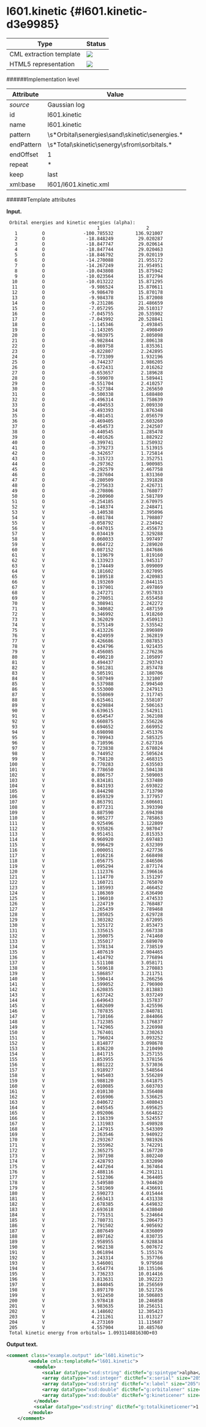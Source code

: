 # l601.kinetic {#l601.kinetic-d3e9985}


| Type                                                                                                                                                | Status                                                                                                                                              |
|----|----|
| CML extraction template                                                                                                                             | ![](/imgs/Total.png)                                                                                                                                |
| HTML5 representation                                                                                                                                | ![](/imgs/None.png)                                                                                                                                 |

######Implementation level

| Attribute                                                                                                                                           | Value                                                                                                                                               |
|----|----|
| *source*                                                                                                                                            | Gaussian log                                                                                                                                        |
| id                                                                                                                                                  | l601.kinetic                                                                                                                                        |
| name                                                                                                                                                | l601.kinetic                                                                                                                                        |
| pattern                                                                                                                                             | \\s\*Orbital\\senergies\\sand\\skinetic\\senergies.\*                                                                                               |
| endPattern                                                                                                                                          | \\s\*Total\\skinetic\\senergy\\sfrom\\sorbitals.\*                                                                                                  |
| endOffset                                                                                                                                           | 1                                                                                                                                                   |
| repeat                                                                                                                                              | \*                                                                                                                                                  |
| keep                                                                                                                                                | last                                                                                                                                                |
| xml:base                                                                                                                                            | l601/l601.kinetic.xml                                                                                                                               |

######Template attributes

**Input.**

     Orbital energies and kinetic energies (alpha):
                                     1                 2
       1         O              -100.785532        136.921007
       2         O               -18.848249         29.020287
       3         O               -18.847747         29.020614
       4         O               -18.847744         29.020463
       5         O               -18.846792         29.020119
       6         O               -14.270088         21.955172
       7         O               -14.267249         21.954951
       8         O               -10.043808         15.875942
       9         O               -10.023564         15.872794
      10         O               -10.013222         15.871295
      11         O                -9.986524         15.870611
      12         O                -9.986470         15.870178
      13         O                -9.984378         15.872008
      14         O                -9.231286         21.486659
      15         O                -7.057295         20.510317
      16         O                -7.045755         20.535902
      17         O                -7.043992         20.528841
      18         O                -1.145346          2.493845
      19         O                -1.143205          2.490849
      20         O                -0.983975          2.805098
      21         O                -0.982844          2.806138
      22         O                -0.869758          1.835361
      23         O                -0.822807          2.242895
      24         O                -0.773309          1.932196
      25         O                -0.744237          1.986205
      26         O                -0.672431          2.016262
      27         O                -0.653657          2.189628
      28         O                -0.599070          1.589441
      29         O                -0.551704          2.410257
      30         O                -0.527384          2.265650
      31         O                -0.500338          1.688480
      32         O                -0.496314          1.758639
      33         O                -0.494553          2.009330
      34         O                -0.493393          1.876348
      35         O                -0.481451          2.056579
      36         O                -0.469405          2.603260
      37         O                -0.454573          2.242507
      38         O                -0.440545          1.285478
      39         O                -0.401626          1.882922
      40         O                -0.399741          1.250932
      41         O                -0.379273          1.513915
      42         O                -0.342657          1.725814
      43         O                -0.315723          2.352751
      44         O                -0.297362          1.900985
      45         O                -0.292579          2.467758
      46         O                -0.287604          1.831360
      47         O                -0.280509          2.391828
      48         O                -0.275633          2.426731
      49         O                -0.270806          1.768077
      50         O                -0.260960          2.581789
      51         O                -0.254185          2.670975
      52         V                -0.148374          2.248471
      53         V                -0.140538          2.395096
      54         V                -0.081784          1.798807
      55         V                -0.058792          2.234942
      56         V                -0.047015          2.455673
      57         V                 0.034419          2.329288
      58         V                 0.060033          1.997497
      59         V                 0.064722          2.289020
      60         V                 0.087152          1.847686
      61         V                 0.119679          1.819160
      62         V                 0.133923          1.945317
      63         V                 0.174449          3.099009
      64         V                 0.181602          3.027095
      65         V                 0.189518          2.420983
      66         V                 0.193269          2.044115
      67         V                 0.197901          2.497869
      68         V                 0.247271          2.957833
      69         V                 0.270051          2.655458
      70         V                 0.308941          2.242272
      71         V                 0.340682          2.487159
      72         V                 0.346992          1.918260
      73         V                 0.362029          3.450913
      74         V                 0.375149          2.535542
      75         V                 0.413226          2.896989
      76         V                 0.424959          2.362819
      77         V                 0.426686          2.087853
      78         V                 0.434796          1.921435
      79         V                 0.456085          2.276236
      80         V                 0.490210          2.105097
      81         V                 0.494437          2.293743
      82         V                 0.501281          2.857478
      83         V                 0.505191          2.180706
      84         V                 0.507949          2.321007
      85         V                 0.537988          2.994540
      86         V                 0.553000          2.247913
      87         V                 0.558069          2.317745
      88         V                 0.615461          2.558107
      89         V                 0.629884          2.506163
      90         V                 0.639615          2.542911
      91         V                 0.654547          2.362108
      92         V                 0.660875          2.556226
      93         V                 0.694652          2.669952
      94         V                 0.698098          2.451376
      95         V                 0.709943          2.585325
      96         V                 0.710596          2.627316
      97         V                 0.723838          2.678024
      98         V                 0.744952          2.505624
      99         V                 0.758120          2.468315
     100         V                 0.770283          2.635503
     101         V                 0.778650          2.504138
     102         V                 0.806757          2.509003
     103         V                 0.834181          2.537480
     104         V                 0.843193          2.693022
     105         V                 0.844298          2.713790
     106         V                 0.859329          3.377957
     107         V                 0.863791          2.606601
     108         V                 0.877231          3.393390
     109         V                 0.887590          2.694398
     110         V                 0.905277          2.785863
     111         V                 0.925496          3.122809
     112         V                 0.935826          2.987047
     113         V                 0.951451          2.815353
     114         V                 0.960920          2.697483
     115         V                 0.996429          2.632309
     116         V                 1.000051          2.427736
     117         V                 1.016216          2.668498
     118         V                 1.056775          2.846506
     119         V                 1.095294          2.877174
     120         V                 1.112376          2.396616
     121         V                 1.114770          3.151297
     122         V                 1.160721          2.765070
     123         V                 1.185993          2.466452
     124         V                 1.186369          2.636490
     125         V                 1.196010          2.474533
     126         V                 1.224719          2.768487
     127         V                 1.265439          2.789468
     128         V                 1.285025          2.629728
     129         V                 1.303282          2.672095
     130         V                 1.325172          2.853473
     131         V                 1.335615          2.667338
     132         V                 1.350075          2.741460
     133         V                 1.355017          2.689070
     134         V                 1.378134          2.738519
     135         V                 1.407619          2.904465
     136         V                 1.414792          2.776894
     137         V                 1.511108          3.058171
     138         V                 1.569618          3.270883
     139         V                 1.586857          3.211751
     140         V                 1.590414          3.266256
     141         V                 1.599052          2.796900
     142         V                 1.620835          2.813883
     143         V                 1.637242          3.037249
     144         V                 1.649643          3.157837
     145         V                 1.682609          3.425596
     146         V                 1.707835          2.840781
     147         V                 1.710166          2.844066
     148         V                 1.712385          3.176837
     149         V                 1.742965          3.226998
     150         V                 1.767401          3.230263
     151         V                 1.796024          3.093252
     152         V                 1.814877          3.098678
     153         V                 1.836220          3.210490
     154         V                 1.841715          3.257155
     155         V                 1.853955          3.378156
     156         V                 1.881222          3.573036
     157         V                 1.918927          3.548564
     158         V                 1.945403          3.556289
     159         V                 1.988120          3.641875
     160         V                 2.010085          3.603703
     161         V                 2.010130          3.356408
     162         V                 2.016906          3.536625
     163         V                 2.040672          3.408043
     164         V                 2.045545          3.695625
     165         V                 2.092006          3.664822
     166         V                 2.116339          3.524557
     167         V                 2.131983          3.498928
     168         V                 2.147915          3.543309
     169         V                 2.263546          3.940922
     170         V                 2.293267          3.981926
     171         V                 2.355962          3.742291
     172         V                 2.365275          4.167720
     173         V                 2.397198          3.802240
     174         V                 2.428793          3.832090
     175         V                 2.447264          4.367464
     176         V                 2.488116          4.291211
     177         V                 2.512306          4.364405
     178         V                 2.549580          3.944620
     179         V                 2.581969          4.436691
     180         V                 2.590273          4.015444
     181         V                 2.663413          4.431338
     182         V                 2.678385          4.649832
     183         V                 2.693618          4.438040
     184         V                 2.775151          5.234664
     185         V                 2.780731          5.206473
     186         V                 2.791502          4.905692
     187         V                 2.807649          4.836009
     188         V                 2.897162          4.830735
     189         V                 2.958955          4.928834
     190         V                 2.962138          5.007672
     191         V                 3.061894          5.155176
     192         V                 3.243314          5.357766
     193         V                 3.546001          9.979568
     194         V                 3.654774         10.135106
     195         V                 3.736233         10.014416
     196         V                 3.813631         10.392223
     197         V                 3.844045         10.256569
     198         V                 3.897170         10.521726
     199         V                 3.912450         10.506803
     200         V                 3.978418         10.246858
     201         V                 3.983635         10.256151
     202         V                 4.148602         12.305423
     203         V                 4.211261         11.013127
     204         V                 4.273169         11.115687
     205         V                 4.557904         10.485760
     Total kinetic energy from orbitals= 1.093114881630D+03     
        

**Output text.**

```xml
<comment class="example.output" id="l601.kinetic">
        <module cmlx:templateRef="l601.kinetic">                     
          <module>
             <scalar dataType="xsd:string" dictRef="g:spintype">alpha</scalar>
             <array dataType="xsd:integer" dictRef="x:serial" size="205">1 2 3 4 5 6 7 8 9 10 11 12 13 14 15 16 17 18 19 20 21 22 23 24 25 26 27 28 29 30 31 32 33 34 35 36 37 38 39 40 41 42 43 44 45 46 47 48 49 50 51 52 53 54 55 56 57 58 59 60 61 62 63 64 65 66 67 68 69 70 71 72 73 74 75 76 77 78 79 80 81 82 83 84 85 86 87 88 89 90 91 92 93 94 95 96 97 98 99 100 101 102 103 104 105 106 107 108 109 110 111 112 113 114 115 116 117 118 119 120 121 122 123 124 125 126 127 128 129 130 131 132 133 134 135 136 137 138 139 140 141 142 143 144 145 146 147 148 149 150 151 152 153 154 155 156 157 158 159 160 161 162 163 164 165 166 167 168 169 170 171 172 173 174 175 176 177 178 179 180 181 182 183 184 185 186 187 188 189 190 191 192 193 194 195 196 197 198 199 200 201 202 203 204 205</array>
             <array dataType="xsd:string" dictRef="x:label" size="205">O O O O O O O O O O O O O O O O O O O O O O O O O O O O O O O O O O O O O O O O O O O O O O O O O O O V V V V V V V V V V V V V V V V V V V V V V V V V V V V V V V V V V V V V V V V V V V V V V V V V V V V V V V V V V V V V V V V V V V V V V V V V V V V V V V V V V V V V V V V V V V V V V V V V V V V V V V V V V V V V V V V V V V V V V V V V V V V V V V V V V V V V V V V V V V V V V V V V V V V V V V V V V</array>
             <array dataType="xsd:double" dictRef="g:orbitalener" size="205">-100.785532 -18.848249 -18.847747 -18.847744 -18.846792 -14.270088 -14.267249 -10.043808 -10.023564 -10.013222 -9.986524 -9.986470 -9.984378 -9.231286 -7.057295 -7.045755 -7.043992 -1.145346 -1.143205 -0.983975 -0.982844 -0.869758 -0.822807 -0.773309 -0.744237 -0.672431 -0.653657 -0.599070 -0.551704 -0.527384 -0.500338 -0.496314 -0.494553 -0.493393 -0.481451 -0.469405 -0.454573 -0.440545 -0.401626 -0.399741 -0.379273 -0.342657 -0.315723 -0.297362 -0.292579 -0.287604 -0.280509 -0.275633 -0.270806 -0.260960 -0.254185 -0.148374 -0.140538 -0.081784 -0.058792 -0.047015 0.034419 0.060033 0.064722 0.087152 0.119679 0.133923 0.174449 0.181602 0.189518 0.193269 0.197901 0.247271 0.270051 0.308941 0.340682 0.346992 0.362029 0.375149 0.413226 0.424959 0.426686 0.434796 0.456085 0.490210 0.494437 0.501281 0.505191 0.507949 0.537988 0.553000 0.558069 0.615461 0.629884 0.639615 0.654547 0.660875 0.694652 0.698098 0.709943 0.710596 0.723838 0.744952 0.758120 0.770283 0.778650 0.806757 0.834181 0.843193 0.844298 0.859329 0.863791 0.877231 0.887590 0.905277 0.925496 0.935826 0.951451 0.960920 0.996429 1.000051 1.016216 1.056775 1.095294 1.112376 1.114770 1.160721 1.185993 1.186369 1.196010 1.224719 1.265439 1.285025 1.303282 1.325172 1.335615 1.350075 1.355017 1.378134 1.407619 1.414792 1.511108 1.569618 1.586857 1.590414 1.599052 1.620835 1.637242 1.649643 1.682609 1.707835 1.710166 1.712385 1.742965 1.767401 1.796024 1.814877 1.836220 1.841715 1.853955 1.881222 1.918927 1.945403 1.988120 2.010085 2.010130 2.016906 2.040672 2.045545 2.092006 2.116339 2.131983 2.147915 2.263546 2.293267 2.355962 2.365275 2.397198 2.428793 2.447264 2.488116 2.512306 2.549580 2.581969 2.590273 2.663413 2.678385 2.693618 2.775151 2.780731 2.791502 2.807649 2.897162 2.958955 2.962138 3.061894 3.243314 3.546001 3.654774 3.736233 3.813631 3.844045 3.897170 3.912450 3.978418 3.983635 4.148602 4.211261 4.273169 4.557904</array>
             <array dataType="xsd:double" dictRef="g:kineticener" size="205">136.921007 29.020287 29.020614 29.020463 29.020119 21.955172 21.954951 15.875942 15.872794 15.871295 15.870611 15.870178 15.872008 21.486659 20.510317 20.535902 20.528841 2.493845 2.490849 2.805098 2.806138 1.835361 2.242895 1.932196 1.986205 2.016262 2.189628 1.589441 2.410257 2.265650 1.688480 1.758639 2.009330 1.876348 2.056579 2.603260 2.242507 1.285478 1.882922 1.250932 1.513915 1.725814 2.352751 1.900985 2.467758 1.831360 2.391828 2.426731 1.768077 2.581789 2.670975 2.248471 2.395096 1.798807 2.234942 2.455673 2.329288 1.997497 2.289020 1.847686 1.819160 1.945317 3.099009 3.027095 2.420983 2.044115 2.497869 2.957833 2.655458 2.242272 2.487159 1.918260 3.450913 2.535542 2.896989 2.362819 2.087853 1.921435 2.276236 2.105097 2.293743 2.857478 2.180706 2.321007 2.994540 2.247913 2.317745 2.558107 2.506163 2.542911 2.362108 2.556226 2.669952 2.451376 2.585325 2.627316 2.678024 2.505624 2.468315 2.635503 2.504138 2.509003 2.537480 2.693022 2.713790 3.377957 2.606601 3.393390 2.694398 2.785863 3.122809 2.987047 2.815353 2.697483 2.632309 2.427736 2.668498 2.846506 2.877174 2.396616 3.151297 2.765070 2.466452 2.636490 2.474533 2.768487 2.789468 2.629728 2.672095 2.853473 2.667338 2.741460 2.689070 2.738519 2.904465 2.776894 3.058171 3.270883 3.211751 3.266256 2.796900 2.813883 3.037249 3.157837 3.425596 2.840781 2.844066 3.176837 3.226998 3.230263 3.093252 3.098678 3.210490 3.257155 3.378156 3.573036 3.548564 3.556289 3.641875 3.603703 3.356408 3.536625 3.408043 3.695625 3.664822 3.524557 3.498928 3.543309 3.940922 3.981926 3.742291 4.167720 3.802240 3.832090 4.367464 4.291211 4.364405 3.944620 4.436691 4.015444 4.431338 4.649832 4.438040 5.234664 5.206473 4.905692 4.836009 4.830735 4.928834 5.007672 5.155176 5.357766 9.979568 10.135106 10.014416 10.392223 10.256569 10.521726 10.506803 10.246858 10.256151 12.305423 11.013127 11.115687 10.485760</array>
          </module>
          <scalar dataType="xsd:string" dictRef="g:totalkineticener">1.093114881630D+03</scalar>
        </module>         
    </comment>
```
